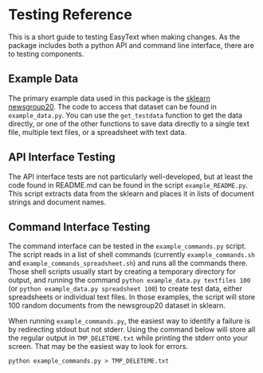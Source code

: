 
# Testing Reference

This is a short guide to testing EasyText when making changes. As the package includes both a python API and command line interface, there are to testing components.


## Example Data

The primary example data used in this package is the [sklearn newsgroup20](https://scikit-learn.org/0.19/datasets/twenty_newsgroups.html). The code to access that dataset can be found in `example_data.py`. You can use the `get_testdata` function to get the data directly, or one of the other functions to save data directly to a single text file, multiple text files, or a spreadsheet with text data.


## API Interface Testing

The API interface tests are not particularly well-developed, but at least the code found in README.md can be found in the script `example_README.py`. This script extracts data from the sklearn and places it in lists of document strings and document names.


## Command Interface Testing

The command interface can be tested in the `example_commands.py` script. The script reads in a list of shell commands (currently `example_commands.sh` and `example_commands_spreadsheet.sh`) and runs all the commands there. Those shell scripts usually start by creating a temporary directory for output, and running the command `python example_data.py textfiles 100` (or `python example_data.py spreadsheet 100`) to create test data, either spreadsheets or individual text files. In those examples, the script will store 100 random documents from the newsgroup20 dataset in sklearn.

When running `example_commands.py`, the easiest way to identify a failure is by redirecting stdout but not stderr. Using the command below will store all the regular output in `TMP_DELETEME.txt` while printing the stderr onto your screen. That may be the easiest way to look for errors.

```
python example_commands.py > TMP_DELETEME.txt
```


